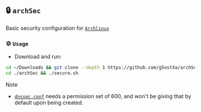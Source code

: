 ## 🔒 `archSec`
Basic security configuration for [`Archlinux`](https://archlinux.org)

### ⚙️ `Usage`
- Download and run:
```bash
cd ~/Downloads && git clone --depth 1 https://github.com/g5ostXa/archSec.git
cd ./archSec && ./secure.sh
```

> [!NOTE]
> - [`dnssec.conf`](/NetworkManager/dnsmasq.d/dnssec.conf) needs a permission set of 600, and won't be giving that by default upon being created.



